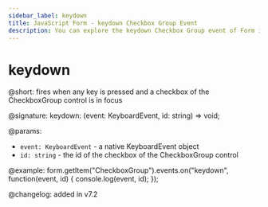```yaml
---
sidebar_label: keydown 
title: JavaScript Form - keydown Checkbox Group Event 
description: You can explore the keydown Checkbox Group event of Form in the documentation of the DHTMLX JavaScript UI library. Browse developer guides and API reference, try out code examples and live demos, and download a free 30-day evaluation version of DHTMLX Suite 7.
---
```


# keydown

@short: fires when any key is pressed and a checkbox of the CheckboxGroup control is in focus

@signature: keydown: (event: KeyboardEvent, id: string) => void;

@params:
- `event: KeyboardEvent` - a native KeyboardEvent object
- `id: string` - the id of the checkbox of the CheckboxGroup control

@example:
form.getItem("CheckboxGroup").events.on("keydown", function(event, id) {
    console.log(event, id);
});

@changelog: added in v7.2
